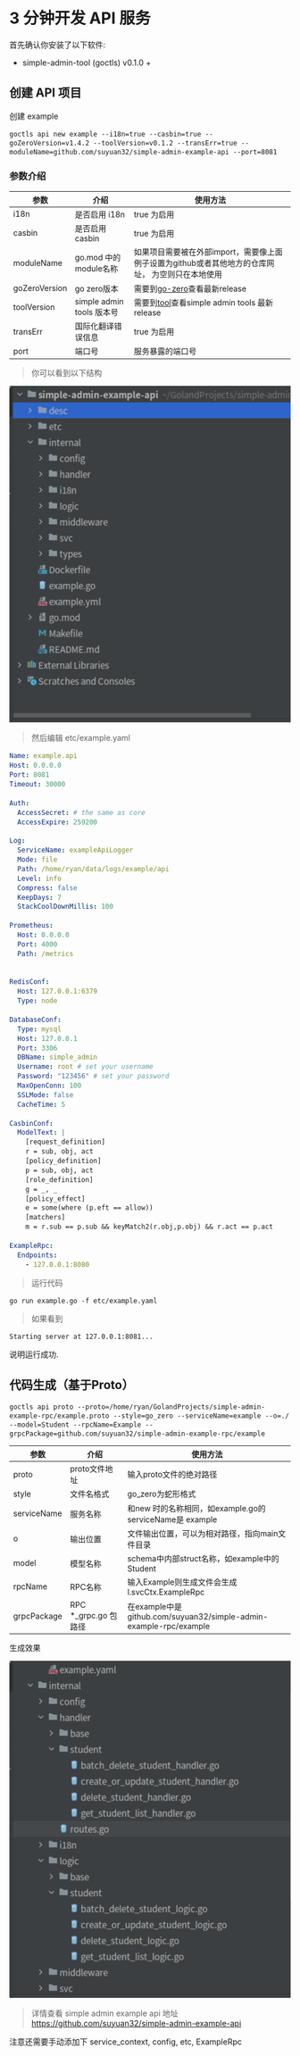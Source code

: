# 3 分钟开发 API 服务

首先确认你安装了以下软件:
- simple-admin-tool (goctls) v0.1.0 +


## 创建 API 项目
创建 example
```shell
goctls api new example --i18n=true --casbin=true --goZeroVersion=v1.4.2 --toolVersion=v0.1.2 --transErr=true --moduleName=github.com/suyuan32/simple-admin-example-api --port=8081

```

### 参数介绍

| 参数            | 介绍                     | 使用方法                                                                                               |
|---------------|------------------------|----------------------------------------------------------------------------------------------------|
| i18n          | 是否启用 i18n              | true 为启用                                                                                           |
| casbin        | 是否启用 casbin            | true 为启用                                                                                           |
| moduleName    | go.mod 中的module名称      | 如果项目需要被在外部import，需要像上面例子设置为github或者其他地方的仓库网址， 为空则只在本地使用                                            |
| goZeroVersion | go zero版本              | 需要到[go-zero](https://github.com/zeromicro/go-zero/releases)查看最新release                             |
| toolVersion   | simple admin tools 版本号 | 需要到[tool](https://github.com/suyuan32/simple-admin-tools/releases)查看simple admin  tools 最新 release |
| transErr      | 国际化翻译错误信息              | true 为启用                                                                                           |
| port          | 端口号                    | 服务暴露的端口号                                                                                           |

> 你可以看到以下结构

![Example](../../assets/example-struct.png)


> 然后编辑 etc/example.yaml

```yaml
Name: example.api
Host: 0.0.0.0
Port: 8081
Timeout: 30000

Auth:
  AccessSecret: # the same as core
  AccessExpire: 259200

Log:
  ServiceName: exampleApiLogger
  Mode: file
  Path: /home/ryan/data/logs/example/api
  Level: info
  Compress: false
  KeepDays: 7
  StackCoolDownMillis: 100

Prometheus:
  Host: 0.0.0.0
  Port: 4000
  Path: /metrics


RedisConf:
  Host: 127.0.0.1:6379
  Type: node

DatabaseConf:
  Type: mysql
  Host: 127.0.0.1
  Port: 3306
  DBName: simple_admin
  Username: root # set your username
  Password: "123456" # set your password
  MaxOpenConn: 100
  SSLMode: false
  CacheTime: 5

CasbinConf:
  ModelText: |
    [request_definition]
    r = sub, obj, act
    [policy_definition]
    p = sub, obj, act
    [role_definition]
    g = _, _
    [policy_effect]
    e = some(where (p.eft == allow))
    [matchers]
    m = r.sub == p.sub && keyMatch2(r.obj,p.obj) && r.act == p.act

ExampleRpc:
  Endpoints:
    - 127.0.0.1:8080
```

> 运行代码

```shell
go run example.go -f etc/example.yaml
```

> 如果看到

```shell
Starting server at 127.0.0.1:8081...
```

说明运行成功.

## 代码生成（基于Proto）

```shell
goctls api proto --proto=/home/ryan/GolandProjects/simple-admin-example-rpc/example.proto --style=go_zero --serviceName=example --o=./ --model=Student --rpcName=Example --grpcPackage=github.com/suyuan32/simple-admin-example-rpc/example
```
| 参数          | 介绍                | 使用方法                                                           |
|-------------|-------------------|----------------------------------------------------------------|
| proto       | proto文件地址         | 输入proto文件的绝对路径                                                 |
| style       | 文件名格式             | go_zero为蛇形格式                                                   |
| serviceName | 服务名称              | 和new 时的名称相同，如example.go的serviceName是 example                   |
| o           | 输出位置              | 文件输出位置，可以为相对路径，指向main文件目录                                      |
| model       | 模型名称              | schema中内部struct名称，如example中的Student                            |
| rpcName     | RPC名称             | 输入Example则生成文件会生成l.svcCtx.ExampleRpc                           |
| grpcPackage | RPC *_grpc.go 包路径 | 在example中是github.com/suyuan32/simple-admin-example-rpc/example |

生成效果

![pic](../../assets/api_gen_struct.png)

> 详情查看 simple admin example api 地址 https://github.com/suyuan32/simple-admin-example-api

注意还需要手动添加下 service_context, config, etc, ExampleRpc